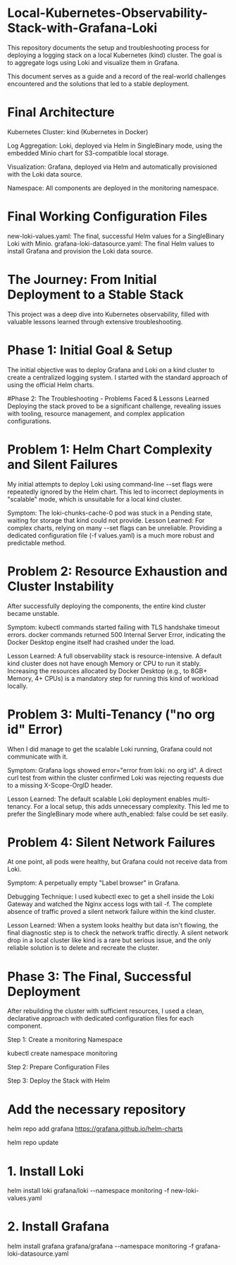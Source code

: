 # Local-Kubernetes-Observability-Stack-with-Grafana-Loki
  This repository documents the setup and troubleshooting process for deploying a logging stack on a local Kubernetes (kind) cluster. The goal is to aggregate logs using Loki and visualize them in Grafana.
  
  This document serves as a guide and a record of the real-world challenges encountered and the solutions that led to a stable deployment.

# Final Architecture
Kubernetes Cluster: kind (Kubernetes in Docker)

Log Aggregation: Loki, deployed via Helm in SingleBinary mode, using the embedded Minio chart for S3-compatible local storage.

Visualization: Grafana, deployed via Helm and automatically provisioned with the Loki data source.

Namespace: All components are deployed in the monitoring namespace.

# Final Working Configuration Files
new-loki-values.yaml: The final, successful Helm values for a SingleBinary Loki with Minio.
grafana-loki-datasource.yaml: The final Helm values to install Grafana and provision the Loki data source.

# The Journey: From Initial Deployment to a Stable Stack
This project was a deep dive into Kubernetes observability, filled with valuable lessons learned through extensive troubleshooting.

# Phase 1: Initial Goal & Setup
The initial objective was to deploy Grafana and Loki on a kind cluster to create a centralized logging system. I started with the standard approach of using the official Helm charts.

#Phase 2: The Troubleshooting - Problems Faced & Lessons Learned
Deploying the stack proved to be a significant challenge, revealing issues with tooling, resource management, and complex application configurations.

# Problem 1: Helm Chart Complexity and Silent Failures
My initial attempts to deploy Loki using command-line --set flags were repeatedly ignored by the Helm chart. This led to incorrect deployments in "scalable" mode, which is unsuitable for a local kind cluster.

Symptom: The loki-chunks-cache-0 pod was stuck in a Pending state, waiting for storage that kind could not provide.
Lesson Learned: For complex charts, relying on many --set flags can be unreliable. Providing a dedicated configuration file (-f values.yaml) is a much more robust and predictable method.

# Problem 2: Resource Exhaustion and Cluster Instability
After successfully deploying the components, the entire kind cluster became unstable.

Symptom: kubectl commands started failing with TLS handshake timeout errors. docker commands returned 500 Internal Server Error, indicating the Docker Desktop engine itself had crashed under the load.

Lesson Learned: A full observability stack is resource-intensive. A default kind cluster does not have enough Memory or CPU to run it stably. Increasing the resources allocated by Docker Desktop (e.g., to 8GB+ Memory, 4+ CPUs) is a mandatory step for running this kind of workload locally.

# Problem 3: Multi-Tenancy ("no org id" Error)
When I did manage to get the scalable Loki running, Grafana could not communicate with it.

Symptom: Grafana logs showed error="error from loki: no org id". A direct curl test from within the cluster confirmed Loki was rejecting requests due to a missing X-Scope-OrgID header.

Lesson Learned: The default scalable Loki deployment enables multi-tenancy. For a local setup, this adds unnecessary complexity. This led me to prefer the SingleBinary mode where auth_enabled: false could be set easily.

# Problem 4: Silent Network Failures
At one point, all pods were healthy, but Grafana could not receive data from Loki.

Symptom: A perpetually empty "Label browser" in Grafana.

Debugging Technique: I used kubectl exec to get a shell inside the Loki Gateway and watched the Nginx access logs with tail -f. The complete absence of traffic proved a silent network failure within the kind cluster.

Lesson Learned: When a system looks healthy but data isn't flowing, the final diagnostic step is to check the network traffic directly. A silent network drop in a local cluster like kind is a rare but serious issue, and the only reliable solution is to delete and recreate the cluster.

# Phase 3: The Final, Successful Deployment
After rebuilding the cluster with sufficient resources, I used a clean, declarative approach with dedicated configuration files for each component.

Step 1: Create a monitoring Namespace

kubectl create namespace monitoring

Step 2: Prepare Configuration Files

Step 3: Deploy the Stack with Helm

# Add the necessary repository
helm repo add grafana https://grafana.github.io/helm-charts

helm repo update

# 1. Install Loki
helm install loki grafana/loki --namespace monitoring -f new-loki-values.yaml

# 2. Install Grafana
helm install grafana grafana/grafana --namespace monitoring -f grafana-loki-datasource.yaml
